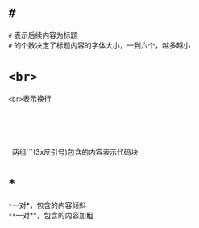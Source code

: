 # ```#```<br>
```#``` 表示后续内容为标题<br>
```#``` 的个数决定了标题内容的字体大小，一到六个，越多越小<br>

# ```<br>```<br>
```<br>```表示换行<br>

# ``` ```<br>
``` ```两组```(3x反引号)包含的内容表示代码块

# ```*```<br>
```*```一对*，包含的内容倾斜<br>
```**```一对**，包含的内容加粗<br>
